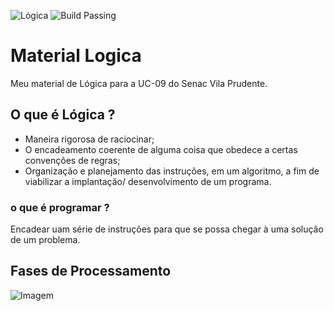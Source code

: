 ![Lógica](https://img.shields.io/badge/L%C3%B3gica-1.0-blue)
![Build Passing](https://img.shields.io/badge/build-passing-yellow)

# Material Logica
Meu material de Lógica para a UC-09 do Senac Vila Prudente.

## O que é Lógica ?

- Maneira rigorosa de raciocinar;
- O encadeamento coerente de alguma coisa que obedece a certas convenções de regras;
- Organização e planejamento das instruções, em um algoritmo, a fim de viabilizar a implantação/
desenvolvimento de um programa.

### o que é programar ?

Encadear uam série de instruções para que se possa chegar à uma solução de um problema.

## Fases de Processamento

![Imagem](https://user-images.githubusercontent.com/65987385/84964057-7d079300-b0e1-11ea-8f4d-37f062cb7a56.JPG)


